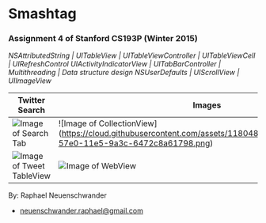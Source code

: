# Smashtag
### Assignment 4 of Stanford CS193P (Winter 2015)

*NSAttributedString | UITableView | UITableViewController | UITableViewCell | UIRefreshControl 
UIActivityIndicatorView | UITabBarController | Multithreading | Data structure design 
NSUserDefaults | UIScrollView | UIImageView*

Twitter Search  | Images
------------ | -------------
![Image of Search Tab](https://cloud.githubusercontent.com/assets/11804885/9792481/927eed50-57e0-11e5-862a-526ba2155fdf.png) | ![Image of CollectionView] (https://cloud.githubusercontent.com/assets/11804885/9792480/927e8e00-57e0-11e5-9a3c-6472c8a61798.png)
![Image of Tweet TableView](https://cloud.githubusercontent.com/assets/11804885/9792479/927d3e2e-57e0-11e5-98ab-53f0d4998198.png) | ![Image of WebView](https://cloud.githubusercontent.com/assets/11804885/9792482/92819b86-57e0-11e5-90d9-942fc4ddf9ce.png)


By: Raphael Neuenschwander
- neuenschwander.raphael@gmail.com